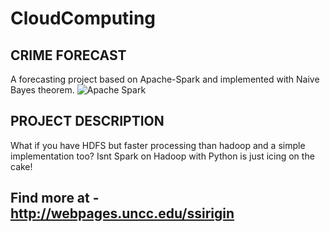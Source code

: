 # CloudComputing

## CRIME FORECAST
A forecasting project based on Apache-Spark and implemented with Naive Bayes theorem.
![Apache Spark](https://spark.apache.org/docs/0.9.1/img/spark-logo-hd.png)
## PROJECT DESCRIPTION

What if you have HDFS but faster processing than hadoop and a simple implementation too? Isnt Spark on Hadoop with Python is just icing on the cake!

## Find more at - http://webpages.uncc.edu/ssirigin 
